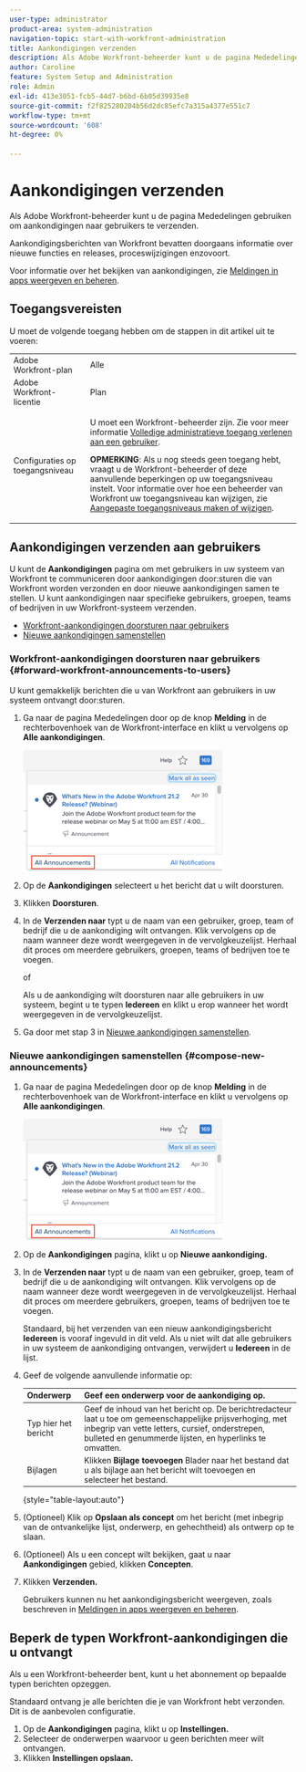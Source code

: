 ```yaml
---
user-type: administrator
product-area: system-administration
navigation-topic: start-with-workfront-administration
title: Aankondigingen verzenden
description: Als Adobe Workfront-beheerder kunt u de pagina Mededelingen gebruiken om aankondigingen naar gebruikers te verzenden.
author: Caroline
feature: System Setup and Administration
role: Admin
exl-id: 413e3051-fcb5-44d7-b6bd-6b05d39935e8
source-git-commit: f2f825280204b56d2dc85efc7a315a4377e551c7
workflow-type: tm+mt
source-wordcount: '608'
ht-degree: 0%

---
```


# Aankondigingen verzenden

Als Adobe Workfront-beheerder kunt u de pagina Mededelingen gebruiken om aankondigingen naar gebruikers te verzenden.

Aankondigingsberichten van Workfront bevatten doorgaans informatie over nieuwe functies en releases, proceswijzigingen enzovoort.

Voor informatie over het bekijken van aankondigingen, zie [Meldingen in apps weergeven en beheren](../../workfront-basics/using-notifications/view-and-manage-in-app-notifications.md).

## Toegangsvereisten

U moet de volgende toegang hebben om de stappen in dit artikel uit te voeren:

<table style="table-layout:auto"> 
 <col> 
 <col> 
 <tbody> 
  <tr> 
   <td role="rowheader">Adobe Workfront-plan</td> 
   <td>Alle</td> 
  </tr> 
  <tr> 
   <td role="rowheader">Adobe Workfront-licentie</td> 
   <td>Plan</td> 
  </tr> 
  <tr> 
   <td role="rowheader">Configuraties op toegangsniveau</td> 
   <td> <p>U moet een Workfront-beheerder zijn. Zie voor meer informatie <a href="../../administration-and-setup/add-users/configure-and-grant-access/grant-a-user-full-administrative-access.md" class="MCXref xref">Volledige administratieve toegang verlenen aan een gebruiker</a>.</p> <p><b>OPMERKING</b>: Als u nog steeds geen toegang hebt, vraagt u de Workfront-beheerder of deze aanvullende beperkingen op uw toegangsniveau instelt. Voor informatie over hoe een beheerder van Workfront uw toegangsniveau kan wijzigen, zie <a href="../../administration-and-setup/add-users/configure-and-grant-access/create-modify-access-levels.md" class="MCXref xref">Aangepaste toegangsniveaus maken of wijzigen</a>.</p> </td> 
  </tr> 
 </tbody> 
</table>

## Aankondigingen verzenden aan gebruikers

U kunt de **Aankondigingen** pagina om met gebruikers in uw systeem van Workfront te communiceren door aankondigingen door:sturen die van Workfront worden verzonden en door nieuwe aankondigingen samen te stellen. U kunt aankondigingen naar specifieke gebruikers, groepen, teams of bedrijven in uw Workfront-systeem verzenden.

* [Workfront-aankondigingen doorsturen naar gebruikers](#forward-workfront-announcements-to-users)
* [Nieuwe aankondigingen samenstellen](#compose-new-announcements)

### Workfront-aankondigingen doorsturen naar gebruikers {#forward-workfront-announcements-to-users}

U kunt gemakkelijk berichten die u van Workfront aan gebruikers in uw systeem ontvangt door:sturen.

1. Ga naar de pagina Mededelingen door op de knop **Melding** in de rechterbovenhoek van de Workfront-interface en klikt u vervolgens op **Alle aankondigingen**.

   ![](assets/announcement-access-350x212.png)

1. Op de **Aankondigingen** selecteert u het bericht dat u wilt doorsturen.
1. Klikken **Doorsturen**.
1. In de **Verzenden naar** typt u de naam van een gebruiker, groep, team of bedrijf die u de aankondiging wilt ontvangen. Klik vervolgens op de naam wanneer deze wordt weergegeven in de vervolgkeuzelijst. Herhaal dit proces om meerdere gebruikers, groepen, teams of bedrijven toe te voegen.

   of

   Als u de aankondiging wilt doorsturen naar alle gebruikers in uw systeem, begint u te typen **Iedereen** en klikt u erop wanneer het wordt weergegeven in de vervolgkeuzelijst.

1. Ga door met stap 3 in [Nieuwe aankondigingen samenstellen](#compose-new-announcements).

### Nieuwe aankondigingen samenstellen {#compose-new-announcements}

1. Ga naar de pagina Mededelingen door op de knop **Melding** in de rechterbovenhoek van de Workfront-interface en klikt u vervolgens op **Alle aankondigingen**.

   ![](assets/announcement-access-350x212.png)

1. Op de **Aankondigingen** pagina, klikt u op **Nieuwe aankondiging.**

1. In de **Verzenden naar** typt u de naam van een gebruiker, groep, team of bedrijf die u de aankondiging wilt ontvangen. Klik vervolgens op de naam wanneer deze wordt weergegeven in de vervolgkeuzelijst. Herhaal dit proces om meerdere gebruikers, groepen, teams of bedrijven toe te voegen.

   Standaard, bij het verzenden van een nieuw aankondigingsbericht **Iedereen** is vooraf ingevuld in dit veld. Als u niet wilt dat alle gebruikers in uw systeem de aankondiging ontvangen, verwijdert u **Iedereen** in de lijst.

1. Geef de volgende aanvullende informatie op:

   | Onderwerp | Geef een onderwerp voor de aankondiging op. |
   |---|---|
   | Typ hier het bericht | Geef de inhoud van het bericht op. De berichtredacteur laat u toe om gemeenschappelijke prijsverhoging, met inbegrip van vette letters, cursief, onderstrepen, bulleted en genummerde lijsten, en hyperlinks te omvatten. |
   | Bijlagen | Klikken **Bijlage toevoegen** Blader naar het bestand dat u als bijlage aan het bericht wilt toevoegen en selecteer het bestand. |

   {style=&quot;table-layout:auto&quot;}

1. (Optioneel) Klik op **Opslaan als concept** om het bericht (met inbegrip van de ontvankelijke lijst, onderwerp, en gehechtheid) als ontwerp op te slaan.

1. (Optioneel) Als u een concept wilt bekijken, gaat u naar **Aankondigingen** gebied, klikken **Concepten**.

1. Klikken **Verzenden.**

   Gebruikers kunnen nu het aankondigingsbericht weergeven, zoals beschreven in [Meldingen in apps weergeven en beheren](../../workfront-basics/using-notifications/view-and-manage-in-app-notifications.md).

## Beperk de typen Workfront-aankondigingen die u ontvangt

Als u een Workfront-beheerder bent, kunt u het abonnement op bepaalde typen berichten opzeggen.

Standaard ontvang je alle berichten die je van Workfront hebt verzonden. Dit is de aanbevolen configuratie.

1. Op de **Aankondigingen** pagina, klikt u op **Instellingen.**
1. Selecteer de onderwerpen waarvoor u geen berichten meer wilt ontvangen.
1. Klikken **Instellingen opslaan.**
